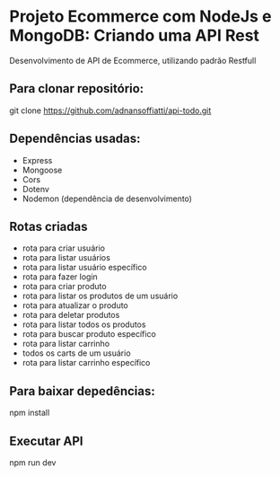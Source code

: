 # Projeto Ecommerce com NodeJs e MongoDB: Criando uma API Rest
Desenvolvimento de API de Ecommerce, utilizando padrão Restfull

## Para clonar repositório:

git clone https://github.com/adnansoffiatti/api-todo.git

## Dependências usadas:

-   Express
-   Mongoose
-   Cors
-   Dotenv
-   Nodemon (dependência de desenvolvimento)

## Rotas criadas
-  rota para criar usuário
-  rota para listar usuários
-  rota para listar usuário específico
-  rota para fazer login
-  rota para criar produto
-  rota para listar os produtos de um usuário
-  rota para atualizar o produto
-  rota para deletar produtos
-  rota para listar todos os produtos
-  rota para buscar produto específico
-  rota para listar carrinho
-  todos os carts de um usuário
-  rota para listar carrinho específico

## Para baixar depedências:

npm install

## Executar API
npm run dev
